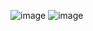 ![image](https://github.com/mehribanaskerofa/gMapMarker/assets/74506433/3290d3d8-e66a-4f5d-a66f-062cb5a574c5)
![image](https://github.com/mehribanaskerofa/gMapMarker/assets/74506433/59df4b77-9f71-422e-bba7-a6fed226d8f5)

